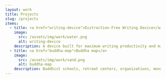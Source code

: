 ```yaml
---
layout: work
title: Projects
slug: /projects
items:
  - title: <a href="writing-device">Distraction-Free Writing Device</a>
    image:
      src: /assets/img/work/water.png
      alt: writing-device
    description: A device built for maximum writing productivity and minimal distraction. Like a typerwriter, but digital. No internet, on purpose.
  - title: <a href="buddha-map">Buddha map</a>
    image:
      src: /assets/img/work/sand.png
      alt: buddha-map
    description: Buddhist schools, retreat centers, organizations, monasteries, temples and communities from all around the world displayed on a map.
---
```

<br />
